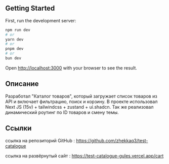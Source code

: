
## Getting Started

First, run the development server:

```bash
npm run dev
# or
yarn dev
# or
pnpm dev
# or
bun dev
```

Open [http://localhost:3000](http://localhost:3000) with your browser to see the result.

## Описание 

Разработал "Каталог товаров", который загружает список товаров из API и включает фильтрацию, поиск и корзину. В проекте использовал Next JS (15v) + tailwindcss + zustand + ui.shadcn. 
Так же реализовал динамический роутинг по ID товаров и смену темы.

## Ссылки

ссылка на репозиторий GitHub : https://github.com/zhekkaq3/test-catalogue

ссылка на развёрнутый сайт : https://test-catalogue-gules.vercel.app/cart
